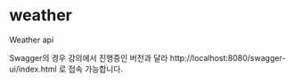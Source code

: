 # weather
Weather api

Swagger의 경우 강의에서 진행중인 버전과 달라 http://localhost:8080/swagger-ui/index.html 로 접속 가능합니다.
